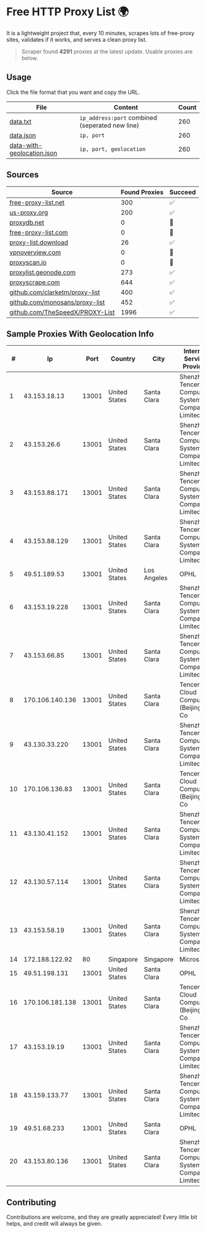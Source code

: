 
# Free HTTP Proxy List 🌍

It is a lightweight project that, every 10 minutes, scrapes lots of free-proxy sites, validates if it works, and serves a clean proxy list.


> Scraper found **4291** proxies at the latest update. Usable proxies are below.

## Usage

Click the file format that you want and copy the URL.


|File|Content|Count|
|----|-------|-----|
|[data.txt](https://raw.githubusercontent.com/themiralay/Proxy-List-World/master/data.txt)|`ip_address:port` combined (seperated new line)|260|
|[data.json](https://raw.githubusercontent.com/themiralay/Proxy-List-World/master/data.json)|`ip, port`|260|
|[data-with-geolocation.json](https://raw.githubusercontent.com/themiralay/Proxy-List-World/master/data-with-geolocation.json)|`ip, port, geolocation`|260|

## Sources

|Source|Found Proxies|Succeed|
|------|-------------|-------|
|[free-proxy-list.net](https://free-proxy-list.net)|300|✅|
|[us-proxy.org](https://www.us-proxy.org)|200|✅|
|[proxydb.net](http://proxydb.net)|0|🚫|
|[free-proxy-list.com](https://free-proxy-list.com/?page=&port=&type%5B%5D=http&type%5B%5D=https&up_time=0&search=Search)|0|🚫|
|[proxy-list.download](https://www.proxy-list.download/HTTP)|26|✅|
|[vpnoverview.com](https://vpnoverview.com/privacy/anonymous-browsing/free-proxy-servers)|0|🚫|
|[proxyscan.io](https://www.proxyscan.io)|0|🚫|
|[proxylist.geonode.com](https://proxylist.geonode.com/api/proxy-list?limit=300&page=1&sort_by=lastChecked&sort_type=desc&protocols=http,https)|273|✅|
|[proxyscrape.com](https://api.proxyscrape.com/v2/?request=displayproxies&protocol=http&timeout=10000&country=all&ssl=all&anonymity=all)|644|✅|
|[github.com/clarketm/proxy-list](https://raw.githubusercontent.com/clarketm/proxy-list/master/proxy-list-raw.txt)|400|✅|
|[github.com/monosans/proxy-list](https://raw.githubusercontent.com/monosans/proxy-list/main/proxies/http.txt)|452|✅|
|[github.com/TheSpeedX/PROXY-List](https://raw.githubusercontent.com/TheSpeedX/PROXY-List/master/http.txt)|1996|✅|


## Sample Proxies With Geolocation Info

|#|Ip|Port|Country|City|Internet Service Provider|
|-|--|----|-------|----|-------------------------|
|1|43.153.18.13|13001|United States|Santa Clara|Shenzhen Tencent Computer Systems Company Limited|
|2|43.153.26.6|13001|United States|Santa Clara|Shenzhen Tencent Computer Systems Company Limited|
|3|43.153.88.171|13001|United States|Santa Clara|Shenzhen Tencent Computer Systems Company Limited|
|4|43.153.88.129|13001|United States|Santa Clara|Shenzhen Tencent Computer Systems Company Limited|
|5|49.51.189.53|13001|United States|Los Angeles|OPHL|
|6|43.153.19.228|13001|United States|Santa Clara|Shenzhen Tencent Computer Systems Company Limited|
|7|43.153.66.85|13001|United States|Santa Clara|Shenzhen Tencent Computer Systems Company Limited|
|8|170.106.140.136|13001|United States|Santa Clara|Tencent Cloud Computing (Beijing) Co|
|9|43.130.33.220|13001|United States|Santa Clara|Shenzhen Tencent Computer Systems Company Limited|
|10|170.106.136.83|13001|United States|Santa Clara|Tencent Cloud Computing (Beijing) Co|
|11|43.130.41.152|13001|United States|Santa Clara|Shenzhen Tencent Computer Systems Company Limited|
|12|43.130.57.114|13001|United States|Santa Clara|Shenzhen Tencent Computer Systems Company Limited|
|13|43.153.58.19|13001|United States|Santa Clara|Shenzhen Tencent Computer Systems Company Limited|
|14|172.188.122.92|80|Singapore|Singapore|Microsoft|
|15|49.51.198.131|13001|United States|Santa Clara|OPHL|
|16|170.106.181.138|13001|United States|Santa Clara|Tencent Cloud Computing (Beijing) Co|
|17|43.153.19.19|13001|United States|Santa Clara|Shenzhen Tencent Computer Systems Company Limited|
|18|43.159.133.77|13001|United States|Santa Clara|Shenzhen Tencent Computer Systems Company Limited|
|19|49.51.68.233|13001|United States|Santa Clara|OPHL|
|20|43.153.80.136|13001|United States|Santa Clara|Shenzhen Tencent Computer Systems Company Limited|



## Contributing

Contributions are welcome, and they are greatly appreciated! Every
little bit helps, and credit will always be given.

